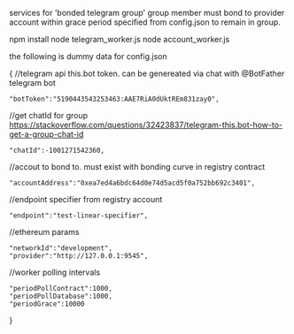 services for 'bonded telegram group' 
group member must bond to provider account within grace period specified from config.json
to remain in group.  

npm install
node telegram_worker.js
node account_worker.js

the following is dummy data for config.json

{
//telegram api this.bot token. can be genereated via chat with @BotFather telegram bot 

    "botToken":"5190443543253463:AAE7RiA0dUktREm831zay0",

//get chatId for group https://stackoverflow.com/questions/32423837/telegram-this.bot-how-to-get-a-group-chat-id

    "chatId":-1001271542360,

//accout to bond to. must exist with bonding curve in registry contract

    "accountAddress":"0xea7ed4a6bdc64d0e74d5acd5f0a752bb692c3401",

//endpoint specifier from registry account

    "endpoint":"test-linear-specifier",

//ethereum params

    "networkId":"development",
    "provider":"http://127.0.0.1:9545",

//worker polling intervals

    "periodPollContract":1000,
    "periodPollDatabase":1000,
    "periodGrace":10000
}
